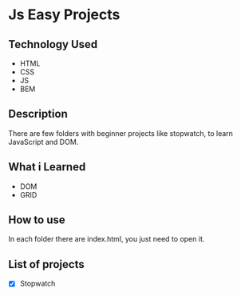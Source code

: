# Js Easy Projects

## Technology Used
* HTML
* CSS
* JS
* BEM

## Description
There are few folders with beginner projects like stopwatch, to learn JavaScript and DOM.

## What i Learned
* DOM 
* GRID

## How to use
In each folder there are index.html, you just need to open it.

## List of projects
- [x] Stopwatch 